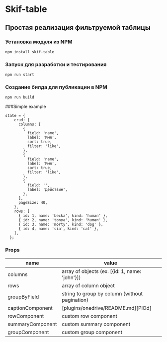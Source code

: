 # Skif-table

## Простая реализация фильтруемой таблицы


### Установка модуля из NPM
`npm install skif-table`

### Запуск для разработки и тестирования
`npm run start`

### Создание билда для публикации в NPM
`npm run build` 

###Simple example

```
state = {
    crud: {
      columns: [
        {
          field: 'name',
          label: 'Имя',
          sort: true,
          filter: 'like',
        },
        {
          field: 'name',
          label: 'Имя',
          sort: true,
          filter: 'like',
        },
        {
          field: '',
          label: 'Действие',
        },
      ],
      pageSize: 40,
    },
    rows: [
      { id: 1, name: 'becka', kind: 'human' },
      { id: 2, name: 'tonya', kind: 'human' },
      { id: 3, name: 'morty', kind: 'dog' },
      { id: 4, name: 'sia', kind: 'cat' },
    ],
  };
```

### Props

| name | value |
| ------ | ------ |
| columns | array of objects (ex. [{id: 1, name: 'john'}]) |
| rows | array of column object |
| groupByField | string to group by column (without pagination) |
| captionComponent | [plugins/onedrive/README.md][PlOd] |
| rowComponent | custom row component |
| summaryComponent | custom summary component |
| groupComponent | custom group component |